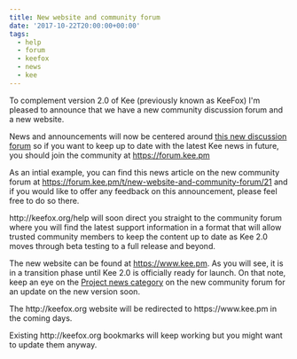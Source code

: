```yaml
---
title: New website and community forum
date: '2017-10-22T20:00:00+00:00'
tags:
  - help
  - forum
  - keefox
  - news
  - kee
---
```

<p>To complement version 2.0 of Kee (previously known as KeeFox) I'm pleased to announce that we have a new community discussion forum and a new website.</p>

<p>News and announcements will now be centered around <a href="https://forum.kee.pm">this new discussion forum</a> so if you want to keep up to date with the latest Kee news in future, you should join the community at <a href="https://forum.kee.pm">https://forum.kee.pm</a></p>

<p>As an intial example, you can find this news article on the new community forum at <a href="https://forum.kee.pm/t/new-website-and-community-forum/21">https://forum.kee.pm/t/new-website-and-community-forum/21</a> and if you would like to offer any feedback on this announcement, please feel free to do so there.</p>

<p>http://keefox.org/help will soon direct you straight to the community forum where you will find the latest support information in a format that will allow trusted community members to keep the content up to date as Kee 2.0 moves through beta testing to a full release and beyond.</p>

<p>The new website can be found at <a href="https://www.kee.pm">https://www.kee.pm</a>. As you will see, it is in a transition phase until Kee 2.0 is officially ready for launch. On that note, keep an eye on the <a href="https://forum.kee.pm/c/project-news">Project news category</a> on the new community forum for an update on the new version soon.</p>

<p>The http://keefox.org website will be redirected to https://www.kee.pm in the coming days.</p>

<p>Existing http://keefox.org bookmarks will keep working but you might want to update them anyway.</p>
